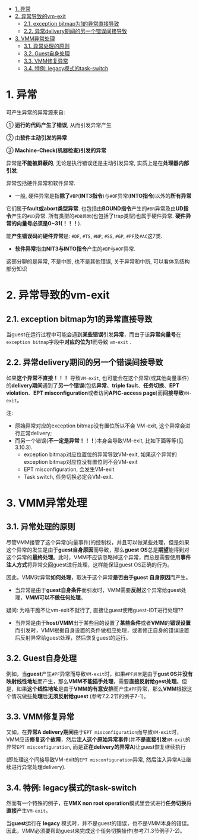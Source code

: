 
<!-- @import "[TOC]" {cmd="toc" depthFrom=1 depthTo=6 orderedList=false} -->

<!-- code_chunk_output -->

- [1. 异常](#1-异常)
- [2. 异常导致的vm-exit](#2-异常导致的vm-exit)
  - [2.1. exception bitmap为1的异常直接导致](#21-exception-bitmap为1的异常直接导致)
  - [2.2. 异常delivery期间的另一个错误间接导致](#22-异常delivery期间的另一个错误间接导致)
- [3. VMM异常处理](#3-vmm异常处理)
  - [3.1. 异常处理的原则](#31-异常处理的原则)
  - [3.2. Guest自身处理](#32-guest自身处理)
  - [3.3. VMM修复异常](#33-vmm修复异常)
  - [3.4. 特例: legacy模式的task-switch](#34-特例-legacy模式的task-switch)

<!-- /code_chunk_output -->

# 1. 异常

可产生异常的异常源来自:

① **运行的代码产生了错误**, 从而引发异常产生

② 由**软件主动引发的异常**

③ **Machine\-Check(机器检查)引发的异常**

异常是**不能被屏蔽的**, 无论是执行错误还是主动引发异常, 实质上是在**处理器内部引发**.

异常包括硬件异常和软件异常.

* 一般, 硬件异常是指**除了**`#BP`(**INT3指令**)与`#OF`异常(**INTO指令**)以外的**所有异常**

它们属于**fault或abort类型异常**. 也包括由**BOUND指令**产生的`#BR`异常及由**UD指令**产生的`#UD`异常. 所有类型的`#DB异常`(也包括了trap类型)也属于硬件异常. **硬件异常的向量号必须是0\~31(！！！**). 

能**产生错误码**的**硬件异常**是: `#DF`, `#TS`, `#NP`, `#SS`, `#GP`, `#PF`及`#AC`这7类.

* **软件异常**指由**NIT3与INTO指令**产生的`#BP`与`#OF`异常.

这部分聊的是异常, 不是中断, 也不是其他错误, 关于异常和中断, 可以看体系结构部分知识

# 2. 异常导致的vm-exit

## 2.1. exception bitmap为1的异常直接导致

当guest在运行过程中可能会遇到**某些错误**引发**异常**，而由于该**异常向量号**在`exception bitmap`字段中**对应的位为1**而导致 `vm-exit` .

## 2.2. 异常delivery期间的另一个错误间接导致

如果**这个异常不直接！！！** 导致`VM-exit`, 也可能会在这个异常(或其他向量事件)的**delivery期间**遇到了**另一个错误**(包括**异常**、**triple fault**、**任务切换**、**EPT violation**、**EPT misconfiguration**或者访问**APIC-access page**)而**间接导致**`VM-exit`。

注: 

* 原始异常对应的exception bitmap没有置位所以不会 VM-exit, 这个异常会进行正常delivery; 
* 而另一个错误(**不一定是异常！！！**)本身会导致VM-exit, 比如下面等等(见3.10.3).
  * exception bitmap对应位置位的异常导致VM-exit, 如果这个异常的exception bitmap对应位没有置位则不会VM-exit
  * EPT misconfiguration, 会发生VM-exit
  * Task switch, 任务切换必定会VM-exit.

# 3. VMM异常处理

## 3.1. 异常处理的原则

尽管VMM接管了这个异常(向量事件)的控制权，并且可以做某些处理，但是如果这个异常的发生是由于**guest自身原因**而导致，那么**guest OS**总是**期望**能得到对这个异常的**最终处理**。此时，VMM不应该忽略掉这个异常，而总是需要使用**事件注人方式**将异常交回guest进行处理，这样能保证guest OS正确的行为。

因此，VMM对异常**如何处理**，取决于这个异常**是否由于guest 自身原因**而产生。

- 当异常是由于**guest自身条件**而引发时，VMM需要**反射**这个异常给guest处理，**VMM可以不做任何处理**。

疑问: 为啥干脆不让vm-exit不就行了, 直接让guest使用guest-IDT进行处理??

- 当异常是由于**host/VMM**出于某些目的设置了**某些条件**或者**VMM**的**错误设置**而引发时，VMM根据自身设置的条件做相应处理，或者修正自身的错误设置后反射异常给guest处理，然后恢复guest的运行。

## 3.2. Guest自身处理

例如，当**guest**产生`#PF`异常而导致`VM-exit`时，如果`#PF异常`是由于**gust 0S**并**没有映射线性地址**而产生，那么**VMM不能插手处理**，需要**直接反射给gest处理**。但是，如果**这个线性地址**是由于**VMM的有意安排**而产生`#PF`异常，那么**VMM**根据这个情况做些**处理**后**无须反射给guest** (参考7.2.2节的例子7-1)。

## 3.3. VMM修复异常

又如，在**异常A delivery期间**由于`EPT misconfiguration`而导致`VM-exit`时，VMM应该**修复这个故障**，然后**注人这个原始异常事件**(并**不是直接引发**`VM-exit`的异常`EPT misconfiguration`, 而是**正在delivery的异常A**)让guest恢复继续执行

(即处理这个间接导致VM-exit的`EPT misconfiguration`异常, 然后注入异常A让继续进行异常处理delivery).

## 3.4. 特例: legacy模式的task-switch

然而有一个特殊的例子，在**VMX non root operation**模式里尝试进行**任务切换**将**直接**产生`VM-exit`。

当**guest**运行在 **legacy** 模式时，并不是guest的错误，也不是VMM本身的错误。因此，VMM必须要帮助guest来完成这个任务切换操作(参考7.1.3节例子7-2)。
